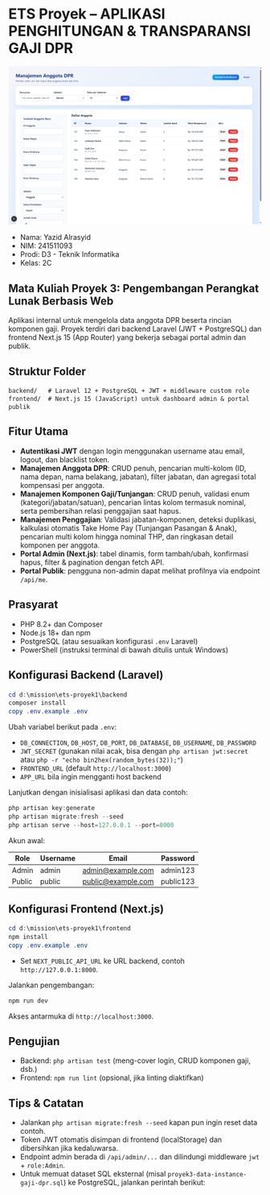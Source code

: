 # ETS Proyek – APLIKASI PENGHITUNGAN & TRANSPARANSI GAJI DPR

![TikusBerdasi](./docs/image.png)

- Nama: Yazid Alrasyid
- NIM: 241511093
- Prodi: D3 - Teknik Informatika
- Kelas: 2C

## Mata Kuliah Proyek 3: Pengembangan Perangkat Lunak Berbasis Web
Aplikasi internal untuk mengelola data anggota DPR beserta rincian komponen gaji. Proyek terdiri dari backend Laravel (JWT + PostgreSQL) dan frontend Next.js 15 (App Router) yang bekerja sebagai portal admin dan publik.

## Struktur Folder

```
backend/   # Laravel 12 + PostgreSQL + JWT + middleware custom role
frontend/  # Next.js 15 (JavaScript) untuk dashboard admin & portal publik
```

## Fitur Utama

- **Autentikasi JWT** dengan login menggunakan username atau email, logout, dan blacklist token.
- **Manajemen Anggota DPR**: CRUD penuh, pencarian multi-kolom (ID, nama depan, nama belakang, jabatan), filter jabatan, dan agregasi total kompensasi per anggota.
- **Manajemen Komponen Gaji/Tunjangan**: CRUD penuh, validasi enum (kategori/jabatan/satuan), pencarian lintas kolom termasuk nominal, serta pembersihan relasi penggajian saat hapus.
- **Manajemen Penggajian**: Validasi jabatan-komponen, deteksi duplikasi, kalkulasi otomatis Take Home Pay (Tunjangan Pasangan & Anak), pencarian multi kolom hingga nominal THP, dan ringkasan detail komponen per anggota.
- **Portal Admin (Next.js)**: tabel dinamis, form tambah/ubah, konfirmasi hapus, filter & pagination dengan fetch API.
- **Portal Publik**: pengguna non-admin dapat melihat profilnya via endpoint `/api/me`.

## Prasyarat

- PHP 8.2+ dan Composer
- Node.js 18+ dan npm
- PostgreSQL (atau sesuaikan konfigurasi `.env` Laravel)
- PowerShell (instruksi terminal di bawah ditulis untuk Windows)

## Konfigurasi Backend (Laravel)

```powershell
cd d:\mission\ets-proyek1\backend
composer install
copy .env.example .env
```

Ubah variabel berikut pada `.env`:

- `DB_CONNECTION`, `DB_HOST`, `DB_PORT`, `DB_DATABASE`, `DB_USERNAME`, `DB_PASSWORD`
- `JWT_SECRET` (gunakan nilai acak, bisa dengan `php artisan jwt:secret` atau `php -r "echo bin2hex(random_bytes(32));"`)
- `FRONTEND_URL` (default `http://localhost:3000`)
- `APP_URL` bila ingin mengganti host backend

Lanjutkan dengan inisialisasi aplikasi dan data contoh:

```powershell
php artisan key:generate
php artisan migrate:fresh --seed
php artisan serve --host=127.0.0.1 --port=8000
```

Akun awal:

| Role   | Username | Email              | Password  |
|--------|----------|-------------------|-----------|
| Admin  | admin    | admin@example.com  | admin123  |
| Public | public   | public@example.com | public123 |

## Konfigurasi Frontend (Next.js)

```powershell
cd d:\mission\ets-proyek1\frontend
npm install
copy .env.example .env
```

- Set `NEXT_PUBLIC_API_URL` ke URL backend, contoh `http://127.0.0.1:8000`.

Jalankan pengembangan:

```powershell
npm run dev
```

Akses antarmuka di `http://localhost:3000`.

## Pengujian

- Backend: `php artisan test` (meng-cover login, CRUD komponen gaji, dsb.)
- Frontend: `npm run lint` (opsional, jika linting diaktifkan)

## Tips & Catatan

- Jalankan `php artisan migrate:fresh --seed` kapan pun ingin reset data contoh.
- Token JWT otomatis disimpan di frontend (localStorage) dan dibersihkan jika kedaluwarsa.
- Endpoint admin berada di `/api/admin/...` dan dilindungi middleware `jwt` + `role:Admin`.
- Untuk memuat dataset SQL eksternal (misal `proyek3-data-instance-gaji-dpr.sql`) ke PostgreSQL, jalankan perintah berikut:
